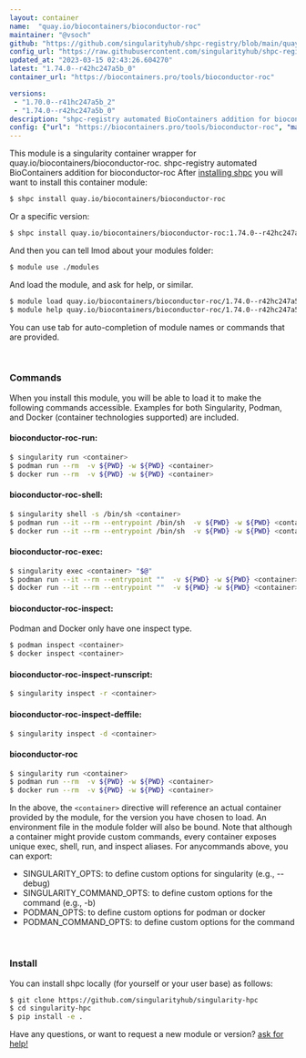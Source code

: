 ```yaml
---
layout: container
name:  "quay.io/biocontainers/bioconductor-roc"
maintainer: "@vsoch"
github: "https://github.com/singularityhub/shpc-registry/blob/main/quay.io/biocontainers/bioconductor-roc/container.yaml"
config_url: "https://raw.githubusercontent.com/singularityhub/shpc-registry/main/quay.io/biocontainers/bioconductor-roc/container.yaml"
updated_at: "2023-03-15 02:43:26.604270"
latest: "1.74.0--r42hc247a5b_0"
container_url: "https://biocontainers.pro/tools/bioconductor-roc"

versions:
 - "1.70.0--r41hc247a5b_2"
 - "1.74.0--r42hc247a5b_0"
description: "shpc-registry automated BioContainers addition for bioconductor-roc"
config: {"url": "https://biocontainers.pro/tools/bioconductor-roc", "maintainer": "@vsoch", "description": "shpc-registry automated BioContainers addition for bioconductor-roc", "latest": {"1.74.0--r42hc247a5b_0": "sha256:2e23b080bbca6cc4cc00c6bafafc7459f3ac002363552b0d3c049356081fe067"}, "tags": {"1.70.0--r41hc247a5b_2": "sha256:8c0f071fb9135c2db7b5f626b18e8df17ab2c5de7c26ba9f5de9a6bd24abe850", "1.74.0--r42hc247a5b_0": "sha256:2e23b080bbca6cc4cc00c6bafafc7459f3ac002363552b0d3c049356081fe067"}, "docker": "quay.io/biocontainers/bioconductor-roc"}
---
```


This module is a singularity container wrapper for quay.io/biocontainers/bioconductor-roc.
shpc-registry automated BioContainers addition for bioconductor-roc
After [installing shpc](#install) you will want to install this container module:


```bash
$ shpc install quay.io/biocontainers/bioconductor-roc
```

Or a specific version:

```bash
$ shpc install quay.io/biocontainers/bioconductor-roc:1.74.0--r42hc247a5b_0
```

And then you can tell lmod about your modules folder:

```bash
$ module use ./modules
```

And load the module, and ask for help, or similar.

```bash
$ module load quay.io/biocontainers/bioconductor-roc/1.74.0--r42hc247a5b_0
$ module help quay.io/biocontainers/bioconductor-roc/1.74.0--r42hc247a5b_0
```

You can use tab for auto-completion of module names or commands that are provided.

<br>

### Commands

When you install this module, you will be able to load it to make the following commands accessible.
Examples for both Singularity, Podman, and Docker (container technologies supported) are included.

#### bioconductor-roc-run:

```bash
$ singularity run <container>
$ podman run --rm  -v ${PWD} -w ${PWD} <container>
$ docker run --rm  -v ${PWD} -w ${PWD} <container>
```

#### bioconductor-roc-shell:

```bash
$ singularity shell -s /bin/sh <container>
$ podman run --it --rm --entrypoint /bin/sh  -v ${PWD} -w ${PWD} <container>
$ docker run --it --rm --entrypoint /bin/sh  -v ${PWD} -w ${PWD} <container>
```

#### bioconductor-roc-exec:

```bash
$ singularity exec <container> "$@"
$ podman run --it --rm --entrypoint ""  -v ${PWD} -w ${PWD} <container> "$@"
$ docker run --it --rm --entrypoint ""  -v ${PWD} -w ${PWD} <container> "$@"
```

#### bioconductor-roc-inspect:

Podman and Docker only have one inspect type.

```bash
$ podman inspect <container>
$ docker inspect <container>
```

#### bioconductor-roc-inspect-runscript:

```bash
$ singularity inspect -r <container>
```

#### bioconductor-roc-inspect-deffile:

```bash
$ singularity inspect -d <container>
```



#### bioconductor-roc

```bash
$ singularity run <container>
$ podman run --rm  -v ${PWD} -w ${PWD} <container>
$ docker run --rm  -v ${PWD} -w ${PWD} <container>
```


In the above, the `<container>` directive will reference an actual container provided
by the module, for the version you have chosen to load. An environment file in the
module folder will also be bound. Note that although a container
might provide custom commands, every container exposes unique exec, shell, run, and
inspect aliases. For anycommands above, you can export:

 - SINGULARITY_OPTS: to define custom options for singularity (e.g., --debug)
 - SINGULARITY_COMMAND_OPTS: to define custom options for the command (e.g., -b)
 - PODMAN_OPTS: to define custom options for podman or docker
 - PODMAN_COMMAND_OPTS: to define custom options for the command

<br>

### Install

You can install shpc locally (for yourself or your user base) as follows:

```bash
$ git clone https://github.com/singularityhub/singularity-hpc
$ cd singularity-hpc
$ pip install -e .
```

Have any questions, or want to request a new module or version? [ask for help!](https://github.com/singularityhub/singularity-hpc/issues)